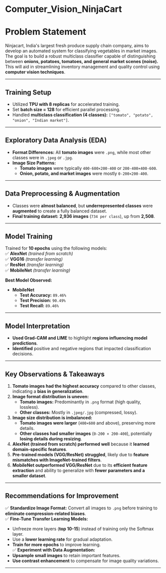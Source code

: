 # Computer_Vision_NinjaCart

# Problem Statement  
Ninjacart, India's largest fresh produce supply chain company, aims to develop an automated system for classifying vegetables in market images. The goal is to build a robust multiclass classifier capable of distinguishing between **onions, potatoes, tomatoes, and general market scenes (noise).** This will aid in streamlining inventory management and quality control using **computer vision techniques**.  

---

## Training Setup  
- Utilized **TPU with 8 replicas** for accelerated training.  
- Set **batch size = 128** for efficient parallel processing.  
- Handled **multiclass classification (4 classes):** `["tomato", "potato", "onion", "Indian market"]`.  

---

## Exploratory Data Analysis (EDA)  
- **Format Differences:** All **tomato images** were `.png`, while most other classes were in `.jpeg` or `.jpg`.  
- **Image Size Patterns:**  
  - **Tomato images** were typically `400-600×200-400` or `200-400×400-600`.  
  - **Onion, potato, and market images** were mostly `0-200×200-400`.  

---

## Data Preprocessing & Augmentation  
- Classes were **almost balanced**, but **underrepresented classes** were **augmented** to create a fully balanced dataset.  
- **Final training dataset:** **2,936 images** (`734 per class`), up from **2,508**.  

---

## Model Training  
Trained for **10 epochs** using the following models:  
✅ **AlexNet** *(trained from scratch)*  
✅ **VGG16** *(transfer learning)*  
✅ **ResNet** *(transfer learning)*  
✅ **MobileNet** *(transfer learning)*  

**Best Model Observed:**  
- **MobileNet**  
  - **Test Accuracy:** `89.46%`  
  - **Test Precision:** `90.49%`  
  - **Test Recall:** `89.46%`  

---

## Model Interpretation  
- **Used Grad-CAM and LIME** to highlight **regions influencing model predictions**.  
- **Identified** positive and negative regions that impacted classification decisions.  

---

## Key Observations & Takeaways  
1. **Tomato images had the highest accuracy** compared to other classes, indicating a **bias in generalization**.  
2. **Image format distribution is uneven:**  
   - **Tomato images:** Predominantly in `.png` format (high quality, lossless).  
   - **Other classes:** Mostly in `.jpeg/.jpg` (compressed, lossy).  
3. **Image size distribution is imbalanced:**  
   - **Tomato images were larger** (`400×600` and above), preserving more details.  
   - **Other classes had smaller images** (`0-200 × 200-400`), potentially **losing details during resizing**.  
4. **AlexNet (trained from scratch) performed well** because it **learned domain-specific features**.  
5. **Pre-trained models (VGG/ResNet) struggled**, likely due to **feature mismatches with ImageNet-trained filters**.  
6. **MobileNet outperformed VGG/ResNet** due to its **efficient feature extraction** and ability to generalize with **fewer parameters and a smaller dataset**.  

---

## Recommendations for Improvement  
✅ **Standardize Image Format:** Convert all images to `.png` before training to **eliminate compression-related biases**.  
✅ **Fine-Tune Transfer Learning Models:**  
   - Unfreeze more layers (**top 10-15**) instead of training only the Softmax layer.  
   - Use a **lower learning rate** for gradual adaptation.  
   - **Train for more epochs** to improve learning.  
✅ **Experiment with Data Augmentation:**  
   - **Upsample small images** to retain important features.  
   - **Use contrast enhancement** to compensate for image quality variations.  

---
